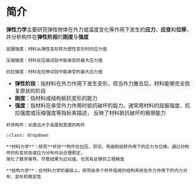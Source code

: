 # 简介

**弹性力学**主要研究弹性物体在外力或温度变化等作用下发生的**应力**、**应变**和**位移**，并分析构件在**弹性阶段**的**刚度**与**强度**

```{margin}
屈服强度：材料从弹性变形转为塑性变形时的应力值

压缩强度：材料在压缩试验中能承受的最大应力值

抗拉强度：材料在拉伸试验中能承受的最大应力值
```

- **弹性阶段**：指材料在外力作用下发生变形，但当外力撤去后，材料能够完全恢复原状的阶段
- **刚度**：指材料或结构抵抗变形的能力
- **强度**：指材料在承受外力作用时抵抗破坏的能力。通常用材料的屈服强度、抗拉强度或压缩强度等指标来描述，
反映了材料抵抗破坏的极限能力

```{margin}
杆状构件：长度远大于高度和宽度的构件
```

```{seealso}
:class: dropdown

**材料力学**：研究**杆状**构件在拉压、剪切、弯曲和扭转作用下的应力与位移。通过对构件的形变状态或应力分布作出合理假定，
简化了数学推导，尽管结果为近似值，也具有足够的工程精度

**结构力学**：在材料力学的基础上，研究由多个杆件组成的结构系统在外力作用下的内力分布、变形和稳定性
```

